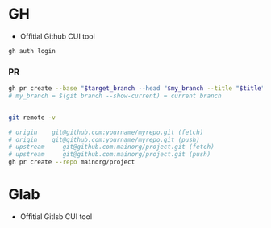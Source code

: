 # GH
* Offitial Github CUI tool

```bash
gh auth login
```

### PR
```bash
gh pr create --base "$target_branch --head "$my_branch --title "$title" --body "$body"
# my_branch = $(git branch --show-current) = current branch


git remote -v

# origin    git@github.com:yourname/myrepo.git (fetch)
# origin    git@github.com:yourname/myrepo.git (push)
# upstream     git@github.com:mainorg/project.git (fetch)
# upstream     git@github.com:mainorg/project.git (push)
gh pr create --repo mainorg/project
```


# Glab
* Offitial Gitlsb CUI tool
